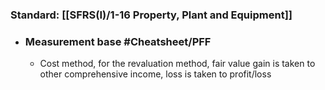 ### **Standard**: [[SFRS(I)/1-16 Property, Plant and Equipment]]
- ### Measurement base #Cheatsheet/PFF
	- Cost method, for the revaluation method, fair value gain is taken to other comprehensive income, loss is taken to profit/loss